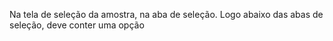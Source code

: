 Na tela de seleção da amostra, na aba de seleção. Logo abaixo das abas de seleção, deve conter uma opção